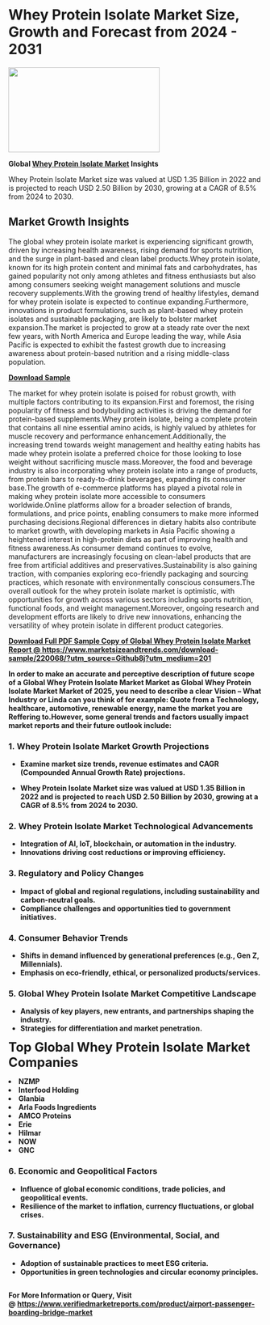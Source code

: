 <H1>Whey Protein Isolate Market Size, Growth and Forecast from 2024 - 2031</H1><img class="aligncenter size-medium wp-image-584254" src="https://thirdeyenews.in/wp-content/uploads/2024/09/Global-Market-Research-300x168.jpeg" alt="" width="300" height="168" /><p><strong>Global&nbsp;<a href="https://www.marketsizeandtrends.com/download-sample/220068/?utm_source=Github8j?utm_medium=201">Whey Protein Isolate Market</a> Insights</strong></p><p>Whey Protein Isolate Market size was valued at USD 1.35 Billion in 2022 and is projected to reach USD 2.50 Billion by 2030, growing at a CAGR of 8.5% from 2024 to 2030.</p><p><h2>Market Growth Insights</h2> <p>The global whey protein isolate market is experiencing significant growth, driven by increasing health awareness, rising demand for sports nutrition, and the surge in plant-based and clean label products.Whey protein isolate, known for its high protein content and minimal fats and carbohydrates, has gained popularity not only among athletes and fitness enthusiasts but also among consumers seeking weight management solutions and muscle recovery supplements.With the growing trend of healthy lifestyles, demand for whey protein isolate is expected to continue expanding.Furthermore, innovations in product formulations, such as plant-based whey protein isolates and sustainable packaging, are likely to bolster market expansion.The market is projected to grow at a steady rate over the next few years, with North America and Europe leading the way, while Asia Pacific is expected to exhibit the fastest growth due to increasing awareness about protein-based nutrition and a rising middle-class population.</p> <p><strong><a href="sample-link.html">Download Sample</a></strong></p> <p>The market for whey protein isolate is poised for robust growth, with multiple factors contributing to its expansion.First and foremost, the rising popularity of fitness and bodybuilding activities is driving the demand for protein-based supplements.Whey protein isolate, being a complete protein that contains all nine essential amino acids, is highly valued by athletes for muscle recovery and performance enhancement.Additionally, the increasing trend towards weight management and healthy eating habits has made whey protein isolate a preferred choice for those looking to lose weight without sacrificing muscle mass.Moreover, the food and beverage industry is also incorporating whey protein isolate into a range of products, from protein bars to ready-to-drink beverages, expanding its consumer base.The growth of e-commerce platforms has played a pivotal role in making whey protein isolate more accessible to consumers worldwide.Online platforms allow for a broader selection of brands, formulations, and price points, enabling consumers to make more informed purchasing decisions.Regional differences in dietary habits also contribute to market growth, with developing markets in Asia Pacific showing a heightened interest in high-protein diets as part of improving health and fitness awareness.As consumer demand continues to evolve, manufacturers are increasingly focusing on clean-label products that are free from artificial additives and preservatives.Sustainability is also gaining traction, with companies exploring eco-friendly packaging and sourcing practices, which resonate with environmentally conscious consumers.The overall outlook for the whey protein isolate market is optimistic, with opportunities for growth across various sectors including sports nutrition, functional foods, and weight management.Moreover, ongoing research and development efforts are likely to drive new innovations, enhancing the versatility of whey protein isolate in different product categories.</p> <p><strong><a href="more-info-link.html"></p><p><span class=""><strong>Download Full PDF Sample Copy of Global Whey Protein Isolate Market Report</strong> @ <a href="https://www.marketsizeandtrends.com/download-sample/220068/?utm_source=Github8j?utm_medium=201" target="_blank">https://www.marketsizeandtrends.com/download-sample/220068/?utm_source=Github8j?utm_medium=201</a></span></p><p>In order to make an accurate and perceptive description of future scope of a Global&nbsp;Whey Protein Isolate Market Market as Global&nbsp;Whey Protein Isolate Market Market of 2025, you need to describe a clear Vision &ndash; What Industry or Linda can you think of for example: Quote from a Technology, healthcare, automotive, renewable energy, name the market you are Reffering to.However, some general trends and factors usually impact market reports and their future outlook include:</p><h3>1.&nbsp;<strong>Whey Protein Isolate Market Growth Projections</strong></h3><ul><li>Examine market size trends, revenue estimates and CAGR (Compounded Annual Growth Rate) projections.</li><li><p>Whey Protein Isolate Market size was valued at USD 1.35 Billion in 2022 and is projected to reach USD 2.50 Billion by 2030, growing at a CAGR of 8.5% from 2024 to 2030.</p></li></ul><h3>2.&nbsp;<strong>Whey Protein Isolate Market Technological Advancements</strong></h3><ul><li>Integration of AI, IoT, blockchain, or automation in the industry.</li><li>Innovations driving cost reductions or improving efficiency.</li></ul><h3>3.&nbsp;<strong>Regulatory and Policy Changes</strong></h3><ul><li>Impact of global and regional regulations, including sustainability and carbon-neutral goals.</li><li>Compliance challenges and opportunities tied to government initiatives.</li></ul><h3>4.&nbsp;<strong>Consumer Behavior Trends</strong></h3><ul><li>Shifts in demand influenced by generational preferences (e.g., Gen Z, Millennials).</li><li>Emphasis on eco-friendly, ethical, or personalized products/services.</li></ul><h3>5.&nbsp;<strong>Global Whey Protein Isolate Market Competitive Landscape</strong></h3><ul><li>Analysis of key players, new entrants, and partnerships shaping the industry.</li><li>Strategies for differentiation and market penetration.</li></ul><p data-pm-slice="1 1 []"><span style="color: inherit; font-family: inherit; font-size: 25px;">Top Global Whey Protein Isolate Market Companies</span></p><div class="" data-test-id=""><p><li>NZMP</li><li> Interfood Holding</li><li> Glanbia</li><li> Arla Foods Ingredients</li><li> AMCO Proteins</li><li> Erie</li><li> Hilmar</li><li> NOW</li><li> GNC</li></p></div><h3>6.&nbsp;<strong>Economic and Geopolitical Factors</strong></h3><ul><li>Influence of global economic conditions, trade policies, and geopolitical events.</li><li>Resilience of the market to inflation, currency fluctuations, or global crises.</li></ul><h3>7.&nbsp;<strong>Sustainability and ESG (Environmental, Social, and Governance)</strong></h3><ul><li>Adoption of sustainable practices to meet ESG criteria.</li><li>Opportunities in green technologies and circular economy principles.</li></ul><h2><strong style="font-size: 14px;">For More Information or Query, Visit @&nbsp;</strong><a style="background-color: #ffffff; font-size: 14px;" href="https://www.marketsizeandtrends.com/report/whey-protein-isolate-market/" target="_blank">https://www.verifiedmarketreports.com/product/airport-passenger-boarding-bridge-market</a></h2>